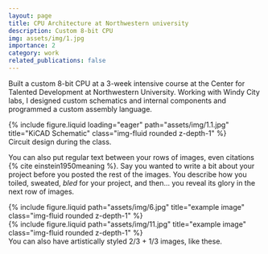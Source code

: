 ```yaml
---
layout: page
title: CPU Architecture at Northwestern university
description: Custom 8-bit CPU
img: assets/img/1.jpg
importance: 2
category: work
related_publications: false
---
```


Built a custom 8-bit CPU at a 3-week intensive course at the Center for Talented Development at Northwestern University. Working with Windy City labs, I designed custom schematics and internal components and programmed a custom assembly language.

<div class="row">
    <div class="col-sm mt-3 mt-md-0">
        {% include figure.liquid loading="eager" path="assets/img/1.1.jpg" title="KiCAD Schematic" class="img-fluid rounded z-depth-1" %}
    </div>
</div>
<div class="caption">
    Circuit design during the class.
</div>

You can also put regular text between your rows of images, even citations {% cite einstein1950meaning %}.
Say you wanted to write a bit about your project before you posted the rest of the images.
You describe how you toiled, sweated, _bled_ for your project, and then... you reveal its glory in the next row of images.

<div class="row justify-content-sm-center">
    <div class="col-sm-8 mt-3 mt-md-0">
        {% include figure.liquid path="assets/img/6.jpg" title="example image" class="img-fluid rounded z-depth-1" %}
    </div>
    <div class="col-sm-4 mt-3 mt-md-0">
        {% include figure.liquid path="assets/img/11.jpg" title="example image" class="img-fluid rounded z-depth-1" %}
    </div>
</div>
<div class="caption">
    You can also have artistically styled 2/3 + 1/3 images, like these.
</div>